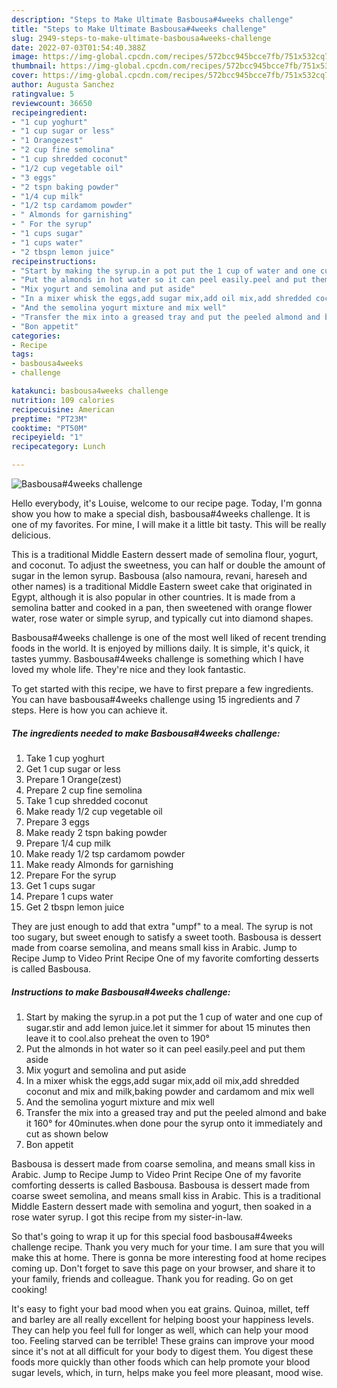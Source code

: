 ```yaml
---
description: "Steps to Make Ultimate Basbousa#4weeks challenge"
title: "Steps to Make Ultimate Basbousa#4weeks challenge"
slug: 2949-steps-to-make-ultimate-basbousa4weeks-challenge
date: 2022-07-03T01:54:40.388Z
image: https://img-global.cpcdn.com/recipes/572bcc945bcce7fb/751x532cq70/basbousa4weeks-challenge-recipe-main-photo.jpg
thumbnail: https://img-global.cpcdn.com/recipes/572bcc945bcce7fb/751x532cq70/basbousa4weeks-challenge-recipe-main-photo.jpg
cover: https://img-global.cpcdn.com/recipes/572bcc945bcce7fb/751x532cq70/basbousa4weeks-challenge-recipe-main-photo.jpg
author: Augusta Sanchez
ratingvalue: 5
reviewcount: 36650
recipeingredient:
- "1 cup yoghurt"
- "1 cup sugar or less"
- "1 Orangezest"
- "2 cup fine semolina"
- "1 cup shredded coconut"
- "1/2 cup vegetable oil"
- "3 eggs"
- "2 tspn baking powder"
- "1/4 cup milk"
- "1/2 tsp cardamom powder"
- " Almonds for garnishing"
- " For the syrup"
- "1 cups sugar"
- "1 cups water"
- "2 tbspn lemon juice"
recipeinstructions:
- "Start by making the syrup.in a pot put the 1 cup of water and one cup of sugar.stir and add lemon juice.let it simmer for about 15 minutes then leave it to cool.also preheat the oven to 190°"
- "Put the almonds in hot water so it can peel easily.peel and put them aside"
- "Mix yogurt and semolina and put aside"
- "In a mixer whisk the eggs,add sugar mix,add oil mix,add shredded coconut and mix and milk,baking powder and cardamom and mix well"
- "And the semolina yogurt mixture and mix well"
- "Transfer the mix into a greased tray and put the peeled almond and bake it 160° for 40minutes.when done pour the syrup onto it immediately and cut as shown below"
- "Bon appetit"
categories:
- Recipe
tags:
- basbousa4weeks
- challenge

katakunci: basbousa4weeks challenge 
nutrition: 109 calories
recipecuisine: American
preptime: "PT23M"
cooktime: "PT50M"
recipeyield: "1"
recipecategory: Lunch

---
```



![Basbousa#4weeks challenge](https://img-global.cpcdn.com/recipes/572bcc945bcce7fb/751x532cq70/basbousa4weeks-challenge-recipe-main-photo.jpg)

Hello everybody, it's Louise, welcome to our recipe page. Today, I'm gonna show you how to make a special dish, basbousa#4weeks challenge. It is one of my favorites. For mine, I will make it a little bit tasty. This will be really delicious.

This is a traditional Middle Eastern dessert made of semolina flour, yogurt, and coconut. To adjust the sweetness, you can half or double the amount of sugar in the lemon syrup. Basbousa (also namoura, revani, hareseh and other names) is a traditional Middle Eastern sweet cake that originated in Egypt, although it is also popular in other countries. It is made from a semolina batter and cooked in a pan, then sweetened with orange flower water, rose water or simple syrup, and typically cut into diamond shapes.

Basbousa#4weeks challenge is one of the most well liked of recent trending foods in the world. It is enjoyed by millions daily. It is simple, it's quick, it tastes yummy. Basbousa#4weeks challenge is something which I have loved my whole life. They're nice and they look fantastic.


To get started with this recipe, we have to first prepare a few ingredients. You can have basbousa#4weeks challenge using 15 ingredients and 7 steps. Here is how you can achieve it.

<!--inarticleads1-->

##### The ingredients needed to make Basbousa#4weeks challenge:

1. Take 1 cup yoghurt
1. Get 1 cup sugar or less
1. Prepare 1 Orange(zest)
1. Prepare 2 cup fine semolina
1. Take 1 cup shredded coconut
1. Make ready 1/2 cup vegetable oil
1. Prepare 3 eggs
1. Make ready 2 tspn baking powder
1. Prepare 1/4 cup milk
1. Make ready 1/2 tsp cardamom powder
1. Make ready  Almonds for garnishing
1. Prepare  For the syrup
1. Get 1 cups sugar
1. Prepare 1 cups water
1. Get 2 tbspn lemon juice


They are just enough to add that extra &#34;umpf&#34; to a meal. The syrup is not too sugary, but sweet enough to satisfy a sweet tooth. Basbousa is dessert made from coarse semolina, and means small kiss in Arabic. Jump to Recipe Jump to Video Print Recipe One of my favorite comforting desserts is called Basbousa. 

<!--inarticleads2-->

##### Instructions to make Basbousa#4weeks challenge:

1. Start by making the syrup.in a pot put the 1 cup of water and one cup of sugar.stir and add lemon juice.let it simmer for about 15 minutes then leave it to cool.also preheat the oven to 190°
1. Put the almonds in hot water so it can peel easily.peel and put them aside
1. Mix yogurt and semolina and put aside
1. In a mixer whisk the eggs,add sugar mix,add oil mix,add shredded coconut and mix and milk,baking powder and cardamom and mix well
1. And the semolina yogurt mixture and mix well
1. Transfer the mix into a greased tray and put the peeled almond and bake it 160° for 40minutes.when done pour the syrup onto it immediately and cut as shown below
1. Bon appetit


Basbousa is dessert made from coarse semolina, and means small kiss in Arabic. Jump to Recipe Jump to Video Print Recipe One of my favorite comforting desserts is called Basbousa. Basbousa is dessert made from coarse sweet semolina, and means small kiss in Arabic. This is a traditional Middle Eastern dessert made with semolina and yogurt, then soaked in a rose water syrup. I got this recipe from my sister-in-law. 

So that's going to wrap it up for this special food basbousa#4weeks challenge recipe. Thank you very much for your time. I am sure that you will make this at home. There is gonna be more interesting food at home recipes coming up. Don't forget to save this page on your browser, and share it to your family, friends and colleague. Thank you for reading. Go on get cooking!

It's easy to fight your bad mood when you eat grains. Quinoa, millet, teff and barley are all really excellent for helping boost your happiness levels. They can help you feel full for longer as well, which can help your mood too. Feeling starved can be terrible! These grains can improve your mood since it's not at all difficult for your body to digest them. You digest these foods more quickly than other foods which can help promote your blood sugar levels, which, in turn, helps make you feel more pleasant, mood wise.
